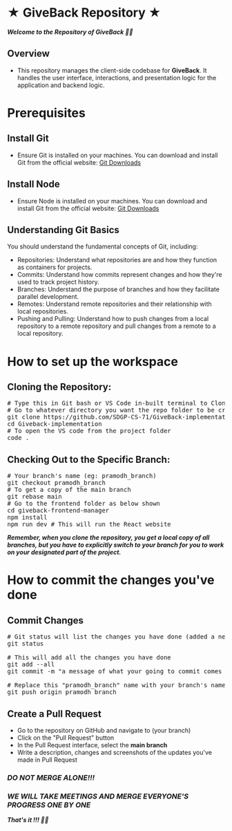 # ★ GiveBack Repository ★  
_**Welcome to the Repository of **GiveBack** 👨‍🎓**_

## Overview
* This repository manages the client-side codebase for **GiveBack**. It handles the user interface, interactions, and presentation logic for the application and backend logic.

# Prerequisites

## Install Git
* Ensure Git is installed on your machines. You can download and install Git from the official website: [Git Downloads](https://git-scm.com/downloads)
## Install Node 
* Ensure Node is installed on your machines. You can download and install Git from the official website: [Git Downloads](https://nodejs.org/en/download) 

## Understanding Git Basics
You should understand the fundamental concepts of Git, including:

* Repositories: Understand what repositories are and how they function as containers for projects.
* Commits: Understand how commits represent changes and how they're used to track project history.
* Branches: Understand the purpose of branches and how they facilitate parallel development.
* Remotes: Understand remote repositories and their relationship with local repositories.
* Pushing and Pulling: Understand how to push changes from a local repository to a remote repository and pull changes from a remote to a local repository.

# How to set up the workspace    

## Cloning the Repository:
<pre>
# Type this in Git bash or VS Code in-built terminal to Clone the main branch
# Go to whatever directory you want the repo folder to be created through the terminal your using
git clone https://github.com/SDGP-CS-71/GiveBack-implementation.git
cd Giveback-implementation
# To open the VS code from the project folder
code .
</pre>
  


## Checking Out to the Specific Branch:
<pre>
# Your branch's name (eg: pramodh_branch)
git checkout pramodh_branch
# To get a copy of the main branch
git rebase main
# Go to the frontend folder as below shown
cd giveback-frontend-manager
npm install
npm run dev # This will run the React website
</pre>



***Remember, when you clone the repository, you get a local copy of all branches, but you have to explicitly switch to your branch for you to work on your designated part of the project.***

# How to commit the changes you've done  

## Commit Changes
<pre>
# Git status will list the changes you have done (added a new file, deleted a file, updated a file)
git status
  
# This will add all the changes you have done
git add --all
git commit -m "a message of what your going to commit comes here" 
  
# Replace this "pramodh_branch" name with your branch's name
git push origin pramodh_branch 
</pre>

## Create a Pull Request
* Go to the repository on GitHub and navigate to (your branch)
* Click on the "Pull Request" button
* In the Pull Request interface, select the **main branch**
* Write a description, changes and screenshots of the updates you've made in Pull Request

 ### _**DO NOT MERGE ALONE!!!**_   
 ### _WE WILL TAKE MEETINGS AND MERGE EVERYONE'S PROGRESS ONE BY ONE_
  

_**That's it !!! 👩‍💻**_
